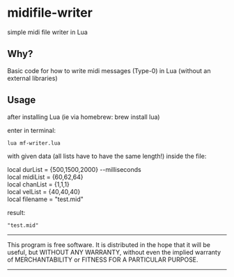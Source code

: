 # midifile-writer
simple midi file writer in Lua


## Why?

Basic code for how to write midi messages (Type-0) in Lua (without an external libraries)

## Usage

after installing Lua (ie via homebrew: brew install lua)

enter in terminal: 
```
lua mf-writer.lua
```
with given data (all lists have to have the same length!) inside the file:

local durList = {500,1500,2000} --milliseconds  
local midiList = {60,62,64}  
local chanList = {1,1,1}  
local velList = {40,40,40}  
local filename = "test.mid" 

result:
```
"test.mid"
```
*************
This program is free software. It is distributed in the hope that it will be useful, but WITHOUT ANY WARRANTY, without even the implied warranty of MERCHANTABILITY or FITNESS FOR A PARTICULAR PURPOSE. 
*************
